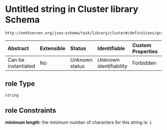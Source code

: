 # Untitled string in Cluster library Schema

```txt
http://nethserver.org/json-schema/task/library/cluster#/definitions/grant-object/properties/role
```



| Abstract            | Extensible | Status         | Identifiable            | Custom Properties | Additional Properties | Access Restrictions | Defined In                                                     |
| :------------------ | :--------- | :------------- | :---------------------- | :---------------- | :-------------------- | :------------------ | :------------------------------------------------------------- |
| Can be instantiated | No         | Unknown status | Unknown identifiability | Forbidden         | Allowed               | none                | [cluster-defs.json*](cluster-defs.json "open original schema") |

## role Type

`string`

## role Constraints

**minimum length**: the minimum number of characters for this string is: `1`
